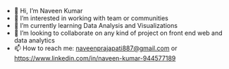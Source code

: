 - 👋 Hi, I’m Naveen Kumar
- 👀 I’m interested in working with team or communities
- 🌱 I’m currently learning Data Analysis and Visualizations
- 💞️ I’m looking to collaborate on any kind of project on front end web and data analytics 
- 📫 How to reach me: naveenprajapati887@gmail.com or https://www.linkedin.com/in/naveen-kumar-944577189

<!---
Naveen-Kumar-123/Naveen-Kumar-123 is a ✨ special ✨ repository because its `README.md` (this file) appears on your GitHub profile.
You can click the Preview link to take a look at your changes.
--->
